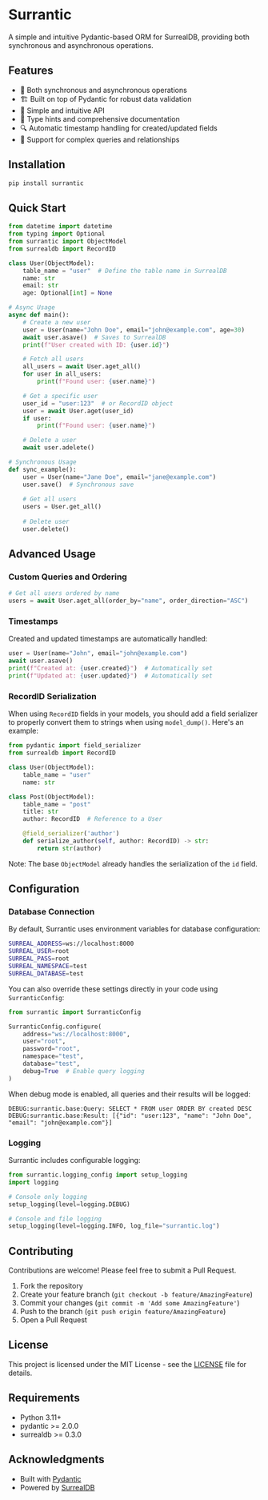 # Surrantic

A simple and intuitive Pydantic-based ORM for SurrealDB, providing both synchronous and asynchronous operations.

## Features

- 🔄 Both synchronous and asynchronous operations
- 🏗️ Built on top of Pydantic for robust data validation
- 🚀 Simple and intuitive API
- 📝 Type hints and comprehensive documentation
- 🔍 Automatic timestamp handling for created/updated fields
- 🎯 Support for complex queries and relationships

## Installation

```bash
pip install surrantic
```

## Quick Start

```python
from datetime import datetime
from typing import Optional
from surrantic import ObjectModel
from surrealdb import RecordID

class User(ObjectModel):
    table_name = "user"  # Define the table name in SurrealDB
    name: str
    email: str
    age: Optional[int] = None

# Async Usage
async def main():
    # Create a new user
    user = User(name="John Doe", email="john@example.com", age=30)
    await user.asave()  # Saves to SurrealDB
    print(f"User created with ID: {user.id}")

    # Fetch all users
    all_users = await User.aget_all()
    for user in all_users:
        print(f"Found user: {user.name}")

    # Get a specific user
    user_id = "user:123"  # or RecordID object
    user = await User.aget(user_id)
    if user:
        print(f"Found user: {user.name}")

    # Delete a user
    await user.adelete()

# Synchronous Usage
def sync_example():
    user = User(name="Jane Doe", email="jane@example.com")
    user.save()  # Synchronous save
    
    # Get all users
    users = User.get_all()
    
    # Delete user
    user.delete()
```

## Advanced Usage

### Custom Queries and Ordering

```python
# Get all users ordered by name
users = await User.aget_all(order_by="name", order_direction="ASC")
```

### Timestamps

Created and updated timestamps are automatically handled:

```python
user = User(name="John", email="john@example.com")
await user.asave()
print(f"Created at: {user.created}")  # Automatically set
print(f"Updated at: {user.updated}")  # Automatically set
```

### RecordID Serialization

When using `RecordID` fields in your models, you should add a field serializer to properly convert them to strings when using `model_dump()`. Here's an example:

```python
from pydantic import field_serializer
from surrealdb import RecordID

class User(ObjectModel):
    table_name = "user"
    name: str

class Post(ObjectModel):
    table_name = "post"
    title: str
    author: RecordID  # Reference to a User

    @field_serializer('author')
    def serialize_author(self, author: RecordID) -> str:
        return str(author)
```

Note: The base `ObjectModel` already handles the serialization of the `id` field.

## Configuration

### Database Connection

By default, Surrantic uses environment variables for database configuration:

```bash
SURREAL_ADDRESS=ws://localhost:8000
SURREAL_USER=root
SURREAL_PASS=root
SURREAL_NAMESPACE=test
SURREAL_DATABASE=test
```

You can also override these settings directly in your code using `SurranticConfig`:

```python
from surrantic import SurranticConfig

SurranticConfig.configure(
    address="ws://localhost:8000",
    user="root",
    password="root",
    namespace="test",
    database="test",
    debug=True  # Enable query logging
)
```

When debug mode is enabled, all queries and their results will be logged:

```
DEBUG:surrantic.base:Query: SELECT * FROM user ORDER BY created DESC
DEBUG:surrantic.base:Result: [{"id": "user:123", "name": "John Doe", "email": "john@example.com"}]
```

### Logging

Surrantic includes configurable logging:

```python
from surrantic.logging_config import setup_logging
import logging

# Console only logging
setup_logging(level=logging.DEBUG)

# Console and file logging
setup_logging(level=logging.INFO, log_file="surrantic.log")
```

## Contributing

Contributions are welcome! Please feel free to submit a Pull Request.

1. Fork the repository
2. Create your feature branch (`git checkout -b feature/AmazingFeature`)
3. Commit your changes (`git commit -m 'Add some AmazingFeature'`)
4. Push to the branch (`git push origin feature/AmazingFeature`)
5. Open a Pull Request

## License

This project is licensed under the MIT License - see the [LICENSE](LICENSE) file for details.

## Requirements

- Python 3.11+
- pydantic >= 2.0.0
- surrealdb >= 0.3.0

## Acknowledgments

- Built with [Pydantic](https://docs.pydantic.dev/)
- Powered by [SurrealDB](https://surrealdb.com/)
